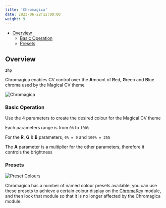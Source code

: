 ```yaml
---
title: 'Chromagica'
date: 2023-06-22T12:00:00
weight: 9
---
```


- [Overview](#overview)
  - [Basic Operation](#basic-operation)
  - [Presets](#presets)

## Overview

**`2hp`**

Chromagica enables CV control over the **A**mount of **R**ed, **G**reen and **B**lue chroma used by
the Magical CV theme

![Chromagica](https://library.vcvrack.com/screenshots/200/DanTModules/Chromagica.png)

### Basic Operation

Use the 4 parameters to create the desired colour for the Magical CV theme

Each parameters range is from `0%` to `100%`

For the **R**, **G** & **B** parameters, `0% = 0` and `100% = 255`

The **A** parameter is a multiplier for the other parameters, therefore it controls the brightness

### Presets

![Preset Colours](/DanTModules-Manual/images/chromagica-presets.png)

Chromagica has a number of named colour presets available, you can use these presets to achieve a
certain colour display on the [ChromaKey](../chromakey/) module, and then lock that module so that
it is no longer affected by the Chromagica module.
